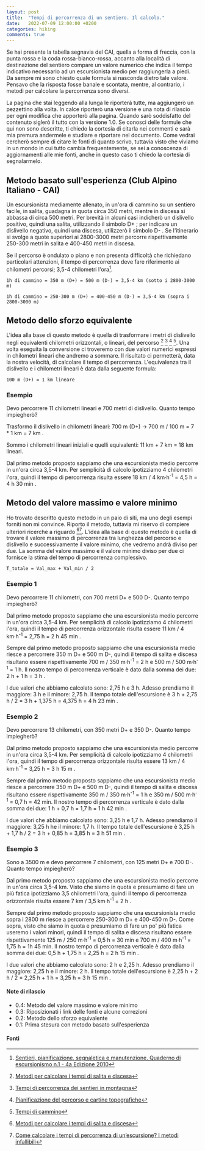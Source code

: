 ```yaml
---
layout: post
title:  "Tempi di percorrenza di un sentiero. Il calcolo."
date:   2022-07-09 12:00:00 +0200
categories: hiking
comments: true
---
```


Se hai presente la tabella segnavia del CAI, quella a forma di freccia, con la punta rossa e la coda rossa-bianco-rossa, accanto alla località di destinazione del sentiero compare un valore numerico che indica il tempo indicativo necessario ad un escursionista medio per raggiungerla a piedi. Da sempre mi sono chiesto quale formula si nasconda dietro tale valore. Pensavo che la risposta fosse banale e scontata, mentre, al contrario, i metodi per calcolare la percorrenza sono diversi. 

La pagina che stai leggendo alla lunga le riporterà tutte, ma aggiungerò un pezzettino alla volta. In calce riporterò una versione e una nota di rilascio per ogni modifica che apporterò alla pagina. Quando sarò soddisfatto del contenuto siglerò il tutto con la versione 1.0. Se conosci delle formule che qui non sono descritte, ti chiedo la cortesia di citarla nei commenti e sarà mia premura andermele e studiare e riportare nel documento. Come vedrai cercherò sempre di citare le fonti di quanto scrivo, tuttavia visto che viviamo in un mondo in cui tutto cambia frequentemente, se sei a conoscenza di aggiornamenti alle mie fonti, anche in questo caso ti chiedo la cortesia di segnalarmelo. 

## Metodo basato sull'esperienza (Club Alpino Italiano - CAI)

Un escursionista mediamente allenato, in un'ora di cammino su un sentiero facile, in salita, guadagna in quota circa 350 metri, mentre in discesa si abbassa di circa 500 metri. Per brevità in alcuni casi indicherò un dislivello positivo, quindi una salita, utilizzando il simbolo D+ ; per indicare un dislivello negativo, quindi una discesa, utilizzerò il simbolo D- .
Se l'itinerario si svolge a quote superiori ai 2800-3000 metri percorre rispettivamente 250-300 metri in salita e 400-450 metri in discesa.

Se il percorso è ondulato o piano e non presenta difficoltà che richiedano particolari attenzioni, il tempo di percorrenza deve fare riferimento ai chilometri percorsi; 3,5-4 chilometri l'ora[^1].

```1h di cammino = 350 m (D+) = 500 m (D-) = 3,5-4 km (sotto i 2800-3000 m)```

```1h di cammino = 250-300 m (D+) = 400-450 m (D-) = 3,5-4 km (sopra i 2800-3000 m) ```

## Metodo dello sforzo equivalente

L'idea alla base di questo metodo è quella di trasformare i metri di dislivello negli equivalenti chilometri orizzontali, o lineari, del percorso [^2] [^3] [^4] [^5]. Una volta eseguita la conversione ci troveremo con due valori numerici espressi in chilometri lineari che andremo a sommare. Il risultato ci permetterà, data la nostra velocità, di calcolare il tempo di percorrenza. L'equivalenza tra il dislivello e i chilometri lineari è data dalla seguente formula:

```100 m (D+) = 1 km lineare```

### Esempio
 
Devo percorrere 11 chilometri lineari e 700 metri di dislivello. Quanto tempo impiegherò?

Trasformo il dislivello in chilometri lineari: 700 m (D+) -> 700 m / 100 m = 7 * 1 km = 7 km .

Sommo i chilometri lineari iniziali e quelli equivalenti: 11 km + 7 km = 18 km lineari.

Dal primo metodo proposto sappiamo che una escursionista medio percorre in un'ora circa 3,5-4 km. Per semplicità di calcolo ipotizziamo 4 chilometri l'ora, quindi il tempo di percorrenza risulta essere 18 km / 4 km&middot;h<sup>-1</sup> = 4,5 h = 4 h 30 min .

## Metodo del valore massimo e valore minimo

Ho trovato descritto questo metodo in un paio di siti, ma uno degli esempi forniti non mi convince. Riporto il metodo, tuttavia mi riservo di compiere ulteriori ricerche a riguardo [^2][^6]. L'idea alla base di questo metodo è quella di trovare il valore massimo di percorrenza tra lunghezza del percorso e dislivello e successivamente il valore minimo, che vedremo andrà diviso per due. La somma del valore massimo e il valore minimo diviso per due ci fornisce la stima del tempo di percorrenza complessivo.

```T_totale = Val_max + Val_min / 2``` 

### Esempio 1

Devo percorrere 11 chilometri, con 700 metri D+ e 500 D-. Quanto tempo impiegherò?

Dal primo metodo proposto sappiamo che una escursionista medio percorre in un'ora circa 3,5-4 km. Per semplicità di calcolo ipotizziamo 4 chilometri l'ora, quindi il tempo di percorrenza orizzontale risulta essere 11 km / 4 km&middot;h<sup>-1</sup> = 2,75 h = 2 h 45 min .

Sempre dal primo metodo proposto sappiamo che una escursionista medio riesce a percorrere 350 m D+ e 500 m D-, quindi il tempo di salita e discesa risultano essere rispettivamente 700 m / 350 m&middot;h<sup>-1</sup> = 2 h e 500 m / 500 m&middot;h<sup>-1</sup> = 1 h. Il nostro tempo di percorrenza verticale è dato dalla somma dei due: 2 h + 1 h = 3 h .

I due valori che abbiamo calcolato sono: 2,75 h e 3 h. Adesso prendiamo il maggiore: 3 h e il minore: 2,75 h. Il tempo totale dell'escursione è 3 h + 2,75 h / 2 = 3 h + 1,375 h = 4,375 h = 4 h 23 min .

### Esempio 2

Devo percorrere 13 chilometri, con 350 metri D+ e 350 D-. Quanto tempo impiegherò?

Dal primo metodo proposto sappiamo che una escursionista medio percorre in un'ora circa 3,5-4 km. Per semplicità di calcolo ipotizziamo 4 chilometri l'ora, quindi il tempo di percorrenza orizzontale risulta essere 13 km / 4 km&middot;h<sup>-1</sup> = 3,25 h = 3 h 15 m .

Sempre dal primo metodo proposto sappiamo che una escursionista medio riesce a percorrere 350 m D+ e 500 m D-, quindi il tempo di salita e discesa risultano essere rispettivamente 350 m / 350 m&middot;h<sup>-1</sup> = 1 h e 350 m / 500 m&middot;h<sup>-1</sup> = 0,7 h = 42 min. Il nostro tempo di percorrenza verticale è dato dalla somma dei due: 1 h + 0,7 h = 1,7 h = 1 h 42 min .

I due valori che abbiamo calcolato sono: 3,25 h e 1,7 h. Adesso prendiamo il maggiore: 3,25 h he il minore: 1,7 h. Il tempo totale dell'escursione è 3,25 h + 1,7 h / 2 = 3 h + 0,85 h = 3,85 h = 3 h 51 min .

### Esempio 3

Sono a 3500 m e devo percorrere 7 chilometri, con 125 metri D+ e 700 D-. Quanto tempo impiegherò?

Dal primo metodo proposto sappiamo che una escursionista medio percorre in un'ora circa 3,5-4 km. Visto che siamo in quota e presumiamo di fare un più fatica ipotizziamo 3,5 chilometri l'ora, quindi il tempo di percorrenza orizzontale risulta essere 7 km / 3,5 km&middot;h<sup>-1</sup> = 2 h .

Sempre dal primo metodo proposto sappiamo che una escursionista medio sopra i 2800 m riesce a percorrere 250-300 m D+ e 400-450 m D-. Come sopra, visto che siamo in quota e presumiamo di fare un po' più fatica useremo i valori minori, quindi il tempo di salita e discesa risultano essere rispettivamente 125 m / 250 m&middot;h<sup>-1</sup> = 0,5 h = 30 min e 700 m / 400 m&middot;h<sup>-1</sup> = 1,75 h = 1h 45 min. Il nostro tempo di percorrenza verticale è dato dalla somma dei due: 0,5 h + 1,75 h = 2,25 h = 2 h 15 min .

I due valori che abbiamo calcolato sono: 2 h e 2,25 h. Adesso prendiamo il maggiore: 2,25 h e il minore: 2 h. Il tempo totale dell'escursione è 2,25 h + 2 h / 2 = 2,25 h + 1 h = 3,25 h = 3 h 15 min .


#### Note di rilascio

- 0.4: Metodo del valore massimo e valore minimo
- 0.3: Riposizionati i link delle fonti e alcune correzioni 
- 0.2: Metodo dello sforzo equivalente
- 0.1: Prima stesura con metodo basato sull'esperienza

#### Fonti

[^1]: [Sentieri, pianificazione, segnaletica e manutenzione. Quaderno di escursionismo n.1 - 4a Edizione 2010][quaderno-escursionismo]
[^2]: [Metodi per calcolare i tempi di salita e discesa][sognando-un-4000]
[^3]: [Tempi di percorrenza dei sentieri in montagna][le-dolomiti-raccontano]
[^4]: [Pianificazione del percorso e cartine topografiche][overblog]
[^5]: [Tempi di cammino][girovagando]
[^6]: [Come calcolare i tempi di percorrenza di un’escursione? I metodi infallibili][ilcappellinoerrante]

[quaderno-escursionismo]: https://www.cai.it/wp-content/uploads/2018/12/8-1-Quaderno_1_2010.pdf
[sognando-un-4000]: https://www.sognandoun4000.it/index.php/calcolare-i-tempi-empiricamente-2
[le-dolomiti-raccontano]: http://www.ledolomitiraccontano.it/tempi-di-percorrenza-dei-sentieri-in-montagna
[overblog]: http://montagnaticino.over-blog.com/pages/Pianificazione_del_percorso_e_cartine_topografiche-684396.html
[girovagando]: https://www.girovagando.net/abbigliamento-tempi-temperature-escursioni-montagna
[ilcappellinoerrante]: https://www.ilcappellinoerrante.it/come-calcolare-i-tempi-di-percorrenza-di-unescursione-i-metodi-infallibili
